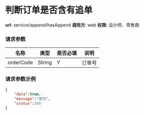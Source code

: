 判断订单是否含有追单
=======

**url**: service/append/hasAppend
**调用方**: web
**权限**: 设计师、零售商


### 请求参数

|       名称      |      类型      | 是否必填 |              说明             |
|-----------------|----------------|----------|-------------------------------|
| orderCode 	  | String         | Y        | 	订单号                    |

### 请求参数示例

```json
{
	"data":true,
	"message":"成功",
	"status":100
}
```
